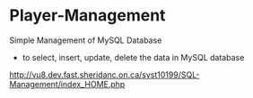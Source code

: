 # Player-Management
Simple Management of MySQL Database

 - to select, insert, update, delete the data in MySQL database

http://vu8.dev.fast.sheridanc.on.ca/syst10199/SQL-Management/index_HOME.php
